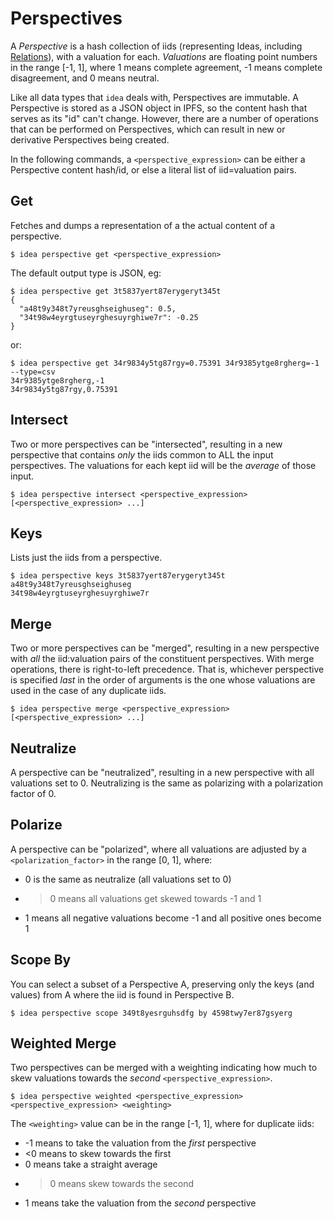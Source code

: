 # Perspectives

A _Perspective_ is a hash collection of iids (representing Ideas, including
[Relations](./RELATIONS.md)), with a valuation for each.  _Valuations_ are
floating point numbers in the range [-1, 1], where 1 means complete agreement,
-1 means complete disagreement, and 0 means neutral.

Like all data types that `idea` deals with, Perspectives are immutable.  A
Perspective is stored as a JSON object in IPFS, so the content hash that serves
as its "id" can't change.  However, there are a number of operations that can be
performed on Perspectives, which can result in new or derivative Perspectives
being created.

In the following commands, a `<perspective_expression>` can be either a
Perspective content hash/id, or else a literal list of iid=valuation pairs.

## Get

Fetches and dumps a representation of a the actual content of a perspective.

```
$ idea perspective get <perspective_expression>
```

The default output type is JSON, eg:

```
$ idea perspective get 3t5837yert87erygeryt345t
{
  "a48t9y348t7yreusghseighuseg": 0.5,
  "34t98w4eyrgtuseyrghesuyrghiwe7r": -0.25
}
```

or:

```
$ idea perspective get 34r9834y5tg87rgy=0.75391 34r9385ytge8rgherg=-1 --type=csv
34r9385ytge8rgherg,-1
34r9834y5tg87rgy,0.75391
```

## Intersect

Two or more perspectives can be "intersected", resulting in a new perspective
that contains _only_ the iids common to ALL the input perspectives.  The
valuations for each kept iid will be the _average_ of those input.

```
$ idea perspective intersect <perspective_expression> [<perspective_expression> ...]
```

## Keys

Lists just the iids from a perspective.

```
$ idea perspective keys 3t5837yert87erygeryt345t
a48t9y348t7yreusghseighuseg
34t98w4eyrgtuseyrghesuyrghiwe7r
```

## Merge

Two or more perspectives can be "merged", resulting in a new perspective with
_all_ the iid:valuation pairs of the constituent perspectives.  With merge
operations, there is right-to-left precedence.  That is, whichever perspective
is specified _last_ in the order of arguments is the one whose valuations are
used in the case of any duplicate iids.

```
$ idea perspective merge <perspective_expression> [<perspective_expression> ...]
```

## Neutralize

A perspective can be "neutralized", resulting in a new perspective with all
valuations set to 0.  Neutralizing is the same as polarizing with a polarization
factor of 0.

## Polarize

A perspective can be "polarized", where all valuations are adjusted by a
`<polarization_factor>` in the range [0, 1], where:
 * 0 is the same as neutralize (all valuations set to 0)
 * >0 means all valuations get skewed towards -1 and 1
 * 1 means all negative valuations become -1 and all positive ones become 1

## Scope By

You can select a subset of a Perspective A, preserving only the keys (and
values) from A where the iid is found in Perspective B.

```
$ idea perspective scope 349t8yesrguhsdfg by 4598twy7er87gsyerg
```

## Weighted Merge

Two perspectives can be merged with a weighting indicating how much to skew
valuations towards the _second_ `<perspective_expression>`.

```
$ idea perspective weighted <perspective_expression> <perspective_expression> <weighting>
```

The `<weighting>` value can be in the range [-1, 1], where for duplicate iids:
 * -1 means to take the valuation from the _first_ perspective
 * <0 means to skew towards the first
 * 0 means take a straight average
 * >0 means skew towards the second
 * 1 means take the valuation from the _second_ perspective
